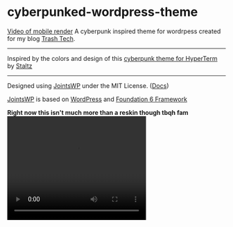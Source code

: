 # cyberpunked-wordpress-theme
 <a href="https://goo.gl/photos/phPJncp2fnzj3DHQ7">Video of mobile render</a>
 A cyberpunk inspired theme for wordrpess created for my blog <a href="http://trashtech.webatu.com">Trash Tech</a>.
 <hr></hr>
 Inspired by the colors and design of this <a href="https://github.com/staltz/hyperpunk">cyberpunk theme for HyperTerm</a> by <a href="https://github.com/staltz">Staltz</a>
  <hr></hr>
  <p>Designed using <a href="http://jointswp.com/">JointsWP</a> under the MIT License. (<a href="http://jointswp.com/docs/">Docs</a>)</p>
  <p><a href="http://jointswp.com/">JointsWP</a> is based on <a href="https://wordpress.org/">WordPress</a> and <a href="http://foundation.zurb.com/">Foundation 6 Framework<a></p>
 <b>Right now this isn't much more than a reskin though tbqh fam</b>
<video width="320" height="240" controls>
  <source src="https://github.com/SmartMetal/cyberpunked-wordpress-theme/blob/master/Website_Demo_Full%20HD_HIGH_FR60.mp4?raw=true" type="video/mp4">
  Your browser does not support the video tag.
</video>
